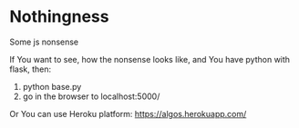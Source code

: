 # Nothingness
Some js nonsense

If You want to see, how the nonsense looks like, and You have python with flask, then:
1) python base.py
2) go in the browser to localhost:5000/

Or You can use Heroku platform: https://algos.herokuapp.com/
